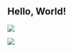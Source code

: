 ## Hello, World!

![](https://github-readme-stats.vercel.app/api?username=winston-de&show_icons=true&title_color=87ceeb&text_color=87ceeb&bg_color=181818)

![](https://github-readme-stats.vercel.app/api/top-langs/?username=winston-de&layout=compact&title_color=87ceeb&text_color=87ceeb&bg_color=181818)
